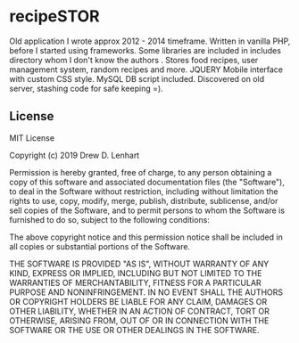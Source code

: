 # recipeSTOR

Old application I wrote approx 2012 - 2014 timeframe. Written in vanilla PHP, before I started using frameworks. Some libraries are included in includes directory whom I don't know the authors . Stores food recipes, user management system, random recipes and more. JQUERY Mobile interface with custom CSS style. MySQL DB script included. Discovered on old server, stashing code for safe keeping =).

## License

MIT License

Copyright (c) 2019 Drew D. Lenhart

Permission is hereby granted, free of charge, to any person obtaining a copy of this software and associated documentation files (the "Software"), to deal in the Software without restriction, including without limitation the rights to use, copy, modify, merge, publish, distribute, sublicense, and/or sell copies of the Software, and to permit persons to whom the Software is furnished to do so, subject to the following conditions:

The above copyright notice and this permission notice shall be included in all copies or substantial portions of the Software.

THE SOFTWARE IS PROVIDED "AS IS", WITHOUT WARRANTY OF ANY KIND, EXPRESS OR IMPLIED, INCLUDING BUT NOT LIMITED TO THE WARRANTIES OF MERCHANTABILITY, FITNESS FOR A PARTICULAR PURPOSE AND NONINFRINGEMENT. IN NO EVENT SHALL THE AUTHORS OR COPYRIGHT HOLDERS BE LIABLE FOR ANY CLAIM, DAMAGES OR OTHER LIABILITY, WHETHER IN AN ACTION OF CONTRACT, TORT OR OTHERWISE, ARISING FROM, OUT OF OR IN CONNECTION WITH THE SOFTWARE OR THE USE OR OTHER DEALINGS IN THE SOFTWARE.
